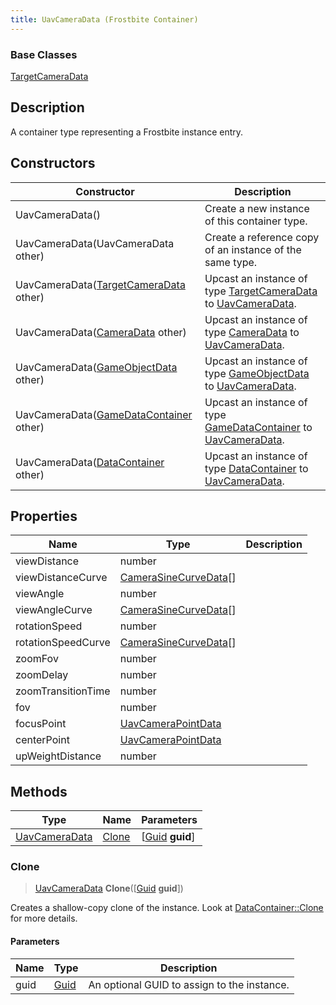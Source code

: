 ```yaml
---
title: UavCameraData (Frostbite Container)
---
```

### Base Classes

[TargetCameraData](TargetCameraData)

## Description

A container type representing a Frostbite instance entry.

## Constructors

| Constructor                                                              | Description                                                                                                       |
| ------------------------------------------------------------------------ | ----------------------------------------------------------------------------------------------------------------- |
| UavCameraData()                                                          | Create a new instance of this container type.                                                                     |
| UavCameraData(UavCameraData other)                                       | Create a reference copy of an instance of the same type.                                                          |
| UavCameraData([TargetCameraData](TargetCameraData) other)                | Upcast an instance of type [TargetCameraData](TargetCameraData) to [UavCameraData](UavCameraData).                |
| UavCameraData([CameraData](CameraData) other)                            | Upcast an instance of type [CameraData](CameraData) to [UavCameraData](UavCameraData).                            |
| UavCameraData([GameObjectData](GameObjectData) other)                    | Upcast an instance of type [GameObjectData](GameObjectData) to [UavCameraData](UavCameraData).                    |
| UavCameraData([GameDataContainer](GameDataContainer) other)              | Upcast an instance of type [GameDataContainer](GameDataContainer) to [UavCameraData](UavCameraData).              |
| UavCameraData([DataContainer](/vext/ref/cls/shr/datacontainer) other) | Upcast an instance of type [DataContainer](/vext/ref/cls/shr/datacontainer) to [UavCameraData](UavCameraData). |

## Properties

| Name               | Type                                           | Description |
| ------------------ | ---------------------------------------------- | ----------- |
| viewDistance       | number                                         |             |
| viewDistanceCurve  | [CameraSineCurveData](CameraSineCurveData)\[\] |             |
| viewAngle          | number                                         |             |
| viewAngleCurve     | [CameraSineCurveData](CameraSineCurveData)\[\] |             |
| rotationSpeed      | number                                         |             |
| rotationSpeedCurve | [CameraSineCurveData](CameraSineCurveData)\[\] |             |
| zoomFov            | number                                         |             |
| zoomDelay          | number                                         |             |
| zoomTransitionTime | number                                         |             |
| fov                | number                                         |             |
| focusPoint         | [UavCameraPointData](UavCameraPointData)       |             |
| centerPoint        | [UavCameraPointData](UavCameraPointData)       |             |
| upWeightDistance   | number                                         |             |

## Methods

| Type                           | Name            | Parameters                                     |
| ------------------------------ | --------------- | ---------------------------------------------- |
| [UavCameraData](UavCameraData) | [Clone](#clone) | \[[Guid](/vext/ref/cls/shr/guid) **guid**\] |

### Clone

> [UavCameraData](UavCameraData) **Clone**(\[[Guid](/vext/ref/cls/shr/guid) **guid**\])

Creates a shallow-copy clone of the instance. Look at [DataContainer::Clone](/vext/ref/cls/shr/datacontainer#clone) for more details.

#### Parameters

| Name | Type         | Description                                 |
| ---- | ------------ | ------------------------------------------- |
| guid | [Guid](Guid) | An optional GUID to assign to the instance. |
